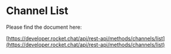 # Channel List

Please find the document here: 

[https://developer.rocket.chat/api/rest-api/methods/channels/list](https://developer.rocket.chat/api/rest-api/methods/channels/list)


